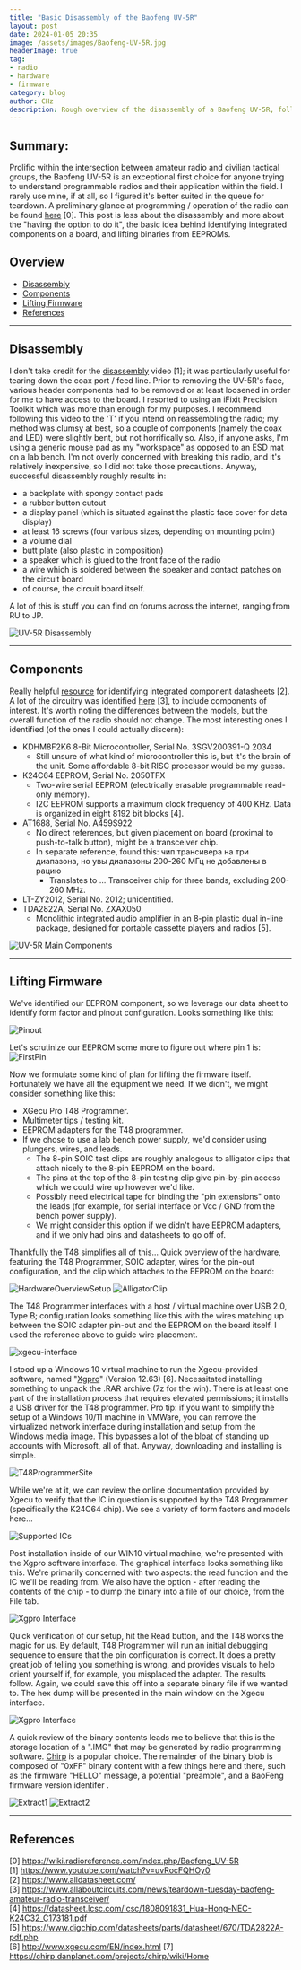 ```yaml
---
title: "Basic Disassembly of the Baofeng UV-5R"
layout: post
date: 2024-01-05 20:35
image: /assets/images/Baofeng-UV-5R.jpg
headerImage: true
tag:
- radio
- hardware
- firmware
category: blog
author: CHz
description: Rough overview of the disassembly of a Baofeng UV-5R, followed by the extraction of its IC-resident firmware.
---
```


## Summary:

Prolific within the intersection between amateur radio and civilian tactical groups, the Baofeng UV-5R is an exceptional first choice for anyone trying to understand programmable radios and their application within the field. I rarely use mine, if at all, so I figured it's better suited in the queue for teardown. A preliminary glance at programming / operation of the radio can be found [here][0] \[0\]. This post is less about the disassembly and more about the "having the option to do it", the basic idea behind identifying integrated components on a board, and lifting binaries from EEPROMs.

## Overview
- [Disassembly](#disassembly)
- [Components](#components)
- [Lifting Firmware](#lifting-firmware)
- [References](#references)

---

## Disassembly

I don't take credit for the [disassembly][1] video \[1\]; it was particularly useful for tearing down the coax port / feed line. Prior to removing the UV-5R's face, various header components had to be removed or at least loosened in order for me to have access to the board. I resorted to using an iFixit Precision Toolkit which was more than enough for my purposes. I recommend following this video to the 'T' if you intend on reassembling the radio; my method was clumsy at best, so a couple of components (namely the coax and LED) were slightly bent, but not horrifically so. Also, if anyone asks, I'm using a generic mouse pad as my "workspace" as opposed to an ESD mat on a lab bench. I'm not overly concerned with breaking this radio, and it's relatively inexpensive, so I did not take those precautions. Anyway, successful disassembly roughly results in:

* a backplate with spongy contact pads
* a rubber button cutout
* a display panel (which is situated against the plastic face cover for data display)
* at least 16 screws (four various sizes, depending on mounting point)
* a volume dial
* butt plate (also plastic in composition)
* a speaker which is glued to the front face of the radio
* a wire which is soldered between the speaker and contact patches on the circuit board
* of course, the circuit board itself.

A lot of this is stuff you can find on forums across the internet, ranging from RU to JP.

![UV-5R Disassembly](/assets/images/overview-of-uv-5r.PNG)

---

## Components

Really helpful [resource][2] for identifying integrated component datasheets \[2\]. A lot of the circuitry was identified [here][3] \[3\], to include components of interest. It's worth noting the differences between the models, but the overall function of the radio should not change. The most interesting ones I identified (of the ones I could actually discern):

* KDHM8F2K6 8-Bit Microcontroller, Serial No. 3SGV200391-Q 2034
    * Still unsure of what kind of microcontroller this is, but it's the brain of the unit. Some affordable 8-bit RISC processor would be my guess.
* K24C64 EEPROM, Serial No. 2050TFX
    * Two-wire serial EEPROM (electrically erasable programmable read-only memory).
    * I2C EEPROM supports a maximum clock frequency of 400 KHz. Data is organized in eight 8192 bit blocks \[4\]. 
* AT1688, Serial No. A459S922
    * No direct references, but given placement on board (proximal to push-to-talk button), might be a transceiver chip.
    * In separate reference, found this:  чип трансивера на три диапазона, но увы диапазоны 200-260 МГц не добавлены в рацию
        * Translates to ... Transceiver chip for three bands, excluding 200-260 MHz.
* LT-ZY2012, Serial No. 2012; unidentified.
* TDA2822A, Serial No. ZXAX050
    * Monolithic integrated audio amplifier in an 8-pin plastic dual in-line package, designed for portable cassette players and radios \[5\].

![UV-5R Main Components](/assets/images/uv-5r-components.PNG)

---

## Lifting Firmware

We've identified our EEPROM component, so we leverage our data sheet to identify form factor and pinout configuration. Looks something like this:

![Pinout](/assets/images/k24c64-pinout.PNG)

Let's scrutinize our EEPROM some more to figure out where pin 1 is:
![FirstPin](/assets/images/k24c64-pin1.PNG)

Now we formulate some kind of plan for lifting the firmware itself. Fortunately we have all the equipment we need. If we didn't, we might consider something like this:

* XGecu Pro T48 Programmer.
* Multimeter tips / testing kit.
* EEPROM adapters for the T48 programmer.
* If we chose to use a lab bench power supply, we'd consider using plungers, wires, and leads.
    * The 8-pin SOIC test clips are roughly analogous to alligator clips that attach nicely to the 8-pin EEPROM on the board.
    * The pins at the top of the 8-pin testing clip give pin-by-pin access which we could wire up however we'd like.
    * Possibly need electrical tape for binding the "pin extensions" onto the leads (for example, for serial interface or Vcc / GND from the bench power supply).
    * We might consider this option if we didn't have EEPROM adapters, and if we only had pins and datasheets to go off of.

Thankfully the T48 simplifies all of this... Quick overview of the hardware, featuring the T48 Programmer, SOIC adapter, wires for the pin-out configuration, and the clip which attaches to the EEPROM on the board:

![HardwareOverviewSetup](/assets/images/setup1.jpg)
![AlligatorClip](/assets/images/aligator-clip.jpg)

The T48 Programmer interfaces with a host / virtual machine over USB 2.0, Type B; configuration looks something like this with the wires matching up between the SOIC adapter pin-out and the EEPROM on the board itself. I used the reference above to guide wire placement.

![xgecu-interface](/assets/images/Xgecu-interface.jpg)

I stood up a Windows 10 virtual machine to run the Xgecu-provided software, named "[Xgpro][6]" (Version 12.63) \[6\]. Necessitated installing something to unpack the .RAR archive (7z for the win). There is at least one part of the installation process that requires elevated permissions; it installs a USB driver for the T48 programmer. Pro tip: if you want to simplify the setup of a Windows 10/11 machine in VMWare, you can remove the virtualized network interface during installation and setup from the Windows media image. This bypasses a lot of the bloat of standing up accounts with Microsoft, all of that. Anyway, downloading and installing is simple.

![T48ProgrammerSite](/assets/images/t48-site.PNG)

While we're at it, we can review the online documentation provided by Xgecu to verify that the IC in question is supported by the T48 Programmer (specifically the K24C64 chip). We see a variety of form factors and models here...

![Supported ICs](/assets/images/supported-ics.PNG)

Post installation inside of our WIN10 virtual machine, we're presented with the Xgpro software interface. The graphical interface looks something like this. We're primarily concerned with two aspects:  the read function and the IC we'll be reading from. We also have the option - after reading the contents of the chip - to dump the binary into a file of our choice, from the File tab.

![Xgpro Interface](/assets/images/xgpro-config-edited.png)

Quick verification of our setup, hit the Read button, and the T48 works the magic for us. By default, T48 Programmer will run an initial debugging sequence to ensure that the pin configuration is correct. It does a pretty great job of telling you something is wrong, and provides visuals to help orient yourself if, for example, you misplaced the adapter. The results follow. Again, we could save this off into a separate binary file if we wanted to. The hex dump will be presented in the main window on the Xgecu interface.

![Xgpro Interface](/assets/images/chip-read.PNG)

A quick review of the binary contents leads me to believe that this is the storage location of a ".IMG" that may be generated by radio programming software. [Chirp][7] is a popular choice. The remainder of the binary blob is composed of "0xFF" binary content with a few things here and there, such as the firmware "HELLO" message, a potential "preamble", and a BaoFeng firmware version identifer . 

![Extract1](/assets/images/extract1.PNG)
![Extract2](/assets/images/extract2.PNG)

---

## References

\[0\] <https://wiki.radioreference.com/index.php/Baofeng_UV-5R> <br>
\[1\] <https://www.youtube.com/watch?v=uvRocFQHOy0> <br>
\[2\] <https://www.alldatasheet.com/> <br>
\[3\] <https://www.allaboutcircuits.com/news/teardown-tuesday-baofeng-amateur-radio-transceiver/> <br>
\[4\] <https://datasheet.lcsc.com/lcsc/1808091831_Hua-Hong-NEC-K24C32_C173181.pdf> <br>
\[5\] <https://www.digchip.com/datasheets/parts/datasheet/670/TDA2822A-pdf.php> <br>
\[6\] <http://www.xgecu.com/EN/index.html>
\[7\] <https://chirp.danplanet.com/projects/chirp/wiki/Home>

[0]: https://wiki.radioreference.com/index.php/Baofeng_UV-5R
[1]: https://www.youtube.com/watch?v=uvRocFQHOy0
[2]: https://www.alldatasheet.com/
[3]: https://www.allaboutcircuits.com/news/teardown-tuesday-baofeng-amateur-radio-transceiver/
[4]: https://datasheet.lcsc.com/lcsc/1808091831_Hua-Hong-NEC-K24C32_C173181.pdf
[5]: https://www.digchip.com/datasheets/parts/datasheet/670/TDA2822A-pdf.php
[6]: http://www.xgecu.com/EN/index.html
[7]: https://chirp.danplanet.com/projects/chirp/wiki/Home
